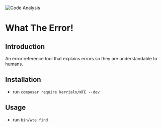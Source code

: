 ![Code Analysis](https://github.com/Kerrialn/WTE/workflows/Code%20Analysis/badge.svg?branch=master)

# What The Error!

## Introduction
An error reference tool that explains errors so they are understandable to humans.

## Installation
- run `composer require kerrialn/WTE --dev`

## Usage
- run `bin/wte find`
